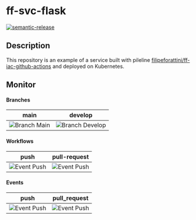 # ff-svc-flask
[![semantic-release](https://img.shields.io/badge/%20%20%F0%9F%93%A6%F0%9F%9A%80-semantic--release-e10079.svg)](https://github.com/semantic-release/semantic-release)

## Description

This repository is an example of a service built with pileline [filipeforattini/ff-iac-github-actions](https://github.com/filipeforattini/ff-iac-github-actions) and deployed on Kubernetes.

## Monitor

#### Branches

| main | develop |
| :---: | :---: |
| ![Branch Main](https://github.com/filipeforattini/ff-svc-flask/actions/workflows/push.yml/badge.svg?branch=main) | ![Branch Develop](https://github.com/filipeforattini/ff-svc-flask/actions/workflows/push.yml/badge.svg?branch=main) |

#### Workflows

| push | pull-request |
| :---: | :---: |
| ![Event Push](https://github.com/filipeforattini/ff-svc-flask/actions/workflows/push.yml/badge.svg) | ![Event Push](https://github.com/filipeforattini/ff-svc-flask/actions/workflows/pull-request.yml/badge.svg) |

#### Events

| push | pull_request |
| :---: | :---: |
| ![Event Push](https://github.com/filipeforattini/ff-svc-flask/actions/workflows/push.yml/badge.svg?event=push) | ![Event Push](https://github.com/filipeforattini/ff-svc-flask/actions/workflows/pull-request.yml/badge.svg?event=pull_request) |

